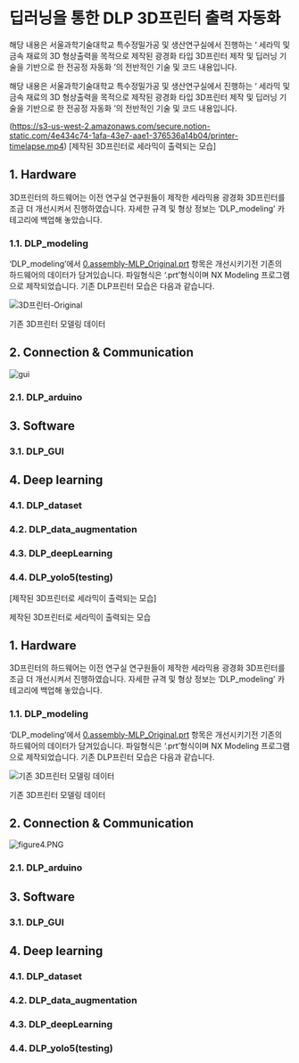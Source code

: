# 딥러닝을 통한 DLP 3D프린터 출력 자동화

해당 내용은 서울과학기술대학교 특수정밀가공 및 생산연구실에서 진행하는 ‘ 세라믹 및 금속 재료의 3D 형상출력을 목적으로 제작된 광경화 타입 3D프린터 제작 및 딥러닝 기술을 기반으로 한 전공정 자동화 ’의 전반적인 기술 및 코드 내용입니다. 

해당 내용은 서울과학기술대학교 특수정밀가공 및 생산연구실에서 진행하는 ‘ 세라믹 및 금속 재료의 3D 형상출력을 목적으로 제작된 광경화 타입 3D프린터 제작 및 딥러닝 기술을 기반으로 한 전공정 자동화 ’의 전반적인 기술 및 코드 내용입니다. 

(https://s3-us-west-2.amazonaws.com/secure.notion-static.com/4e434c74-1afa-43e7-aae1-376536a14b04/printer-timelapse.mp4)
[제작된 3D프린터로 세라믹이 출력되는 모습]

## 1. Hardware

3D프린터의 하드웨어는 이전 연구실 연구원들이 제작한 세라믹용 광경화 3D프린터를 조금 더 개선시켜서 진행하였습니다. 자세한 규격 및 형상 정보는 ‘DLP_modeling’ 카테고리에 백업해 놓았습니다.

### 1.1. DLP_modeling

‘DLP_modeling’에서 [0.assembly-MLP_Original.prt](https://github.com/JinkyoJB/DLP_auto/blob/main/DLP_modeling/0.assembly-MLP_Original.prt) 항목은 개선시키기전 기존의 하드웨어의 데이터가 담겨있습니다. 파일형식은 ‘.prt’형식이며 NX Modeling 프로그램으로 제작되었습니다. 기존 DLP프린터 모습은 다음과 같습니다.

![3D프린터-Original](https://user-images.githubusercontent.com/85150616/190361121-0117c724-f518-464e-87e6-159c2f0b06a6.PNG)

기존 3D프린터 모델링 데이터

## 2. Connection & Communication

![gui](https://user-images.githubusercontent.com/85150616/190361170-b48bb2d1-7426-4bdf-b49c-028ab956ea0a.png)

### 2.1. DLP_arduino

## 3. Software

### 3.1. DLP_GUI

## 4. Deep learning

### 4.1. DLP_dataset

### 4.2. DLP_data_augmentation

### 4.3. DLP_deepLearning

### 4.4. DLP_yolo5(testing)
[제작된 3D프린터로 세라믹이 출력되는 모습]

제작된 3D프린터로 세라믹이 출력되는 모습

## 1. Hardware

3D프린터의 하드웨어는 이전 연구실 연구원들이 제작한 세라믹용 광경화 3D프린터를 조금 더 개선시켜서 진행하였습니다. 자세한 규격 및 형상 정보는 ‘DLP_modeling’ 카테고리에 백업해 놓았습니다.

### 1.1. DLP_modeling

‘DLP_modeling’에서 [0.assembly-MLP_Original.prt](https://github.com/JinkyoJB/DLP_auto/blob/main/DLP_modeling/0.assembly-MLP_Original.prt) 항목은 개선시키기전 기존의 하드웨어의 데이터가 담겨있습니다. 파일형식은 ‘.prt’형식이며 NX Modeling 프로그램으로 제작되었습니다. 기존 DLP프린터 모습은 다음과 같습니다.

![기존 3D프린터 모델링 데이터](https://s3-us-west-2.amazonaws.com/secure.notion-static.com/39c1c0ce-dbaa-4daf-aaa6-1d8ddcb812b9/3D%ED%94%84%EB%A6%B0%ED%84%B0-Original.png)

기존 3D프린터 모델링 데이터

## 2. Connection & Communication

![figure4.PNG](https://s3-us-west-2.amazonaws.com/secure.notion-static.com/867a64d4-15e8-4177-a11d-1cd48342a7c1/figure4.png)

### 2.1. DLP_arduino

## 3. Software

### 3.1. DLP_GUI

## 4. Deep learning

### 4.1. DLP_dataset

### 4.2. DLP_data_augmentation

### 4.3. DLP_deepLearning

### 4.4. DLP_yolo5(testing)
